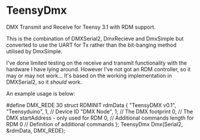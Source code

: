 TeensyDmx
=========

DMX Transmit and Receive for Teensy 3.1 with RDM support.

This is the combination of DMXSerial2, DmxRecieve and DmxSimple but
converted to use the UART for Tx rather than the bit-banging method
utilised by DmxSimple.

I've done limited testing on the receive and transmit functionality
with the hardware I have lying around.  However I've not got an
RDM controller, so it may or may not work...  It's based on the
working implementation in DMXSerial2, so it *should* work.


An example usage is below:

#define DMX_REDE 30
struct RDMINIT rdmData {
  "TeensyDMX v0.1",
  "Teensyduino",
  1,  // Device ID
  "DMX Node",
  1,  // The DMX footprint
  0,  // The DMX startAddress - only used for RDM
  0,  // Additional commands length for RDM
  0   // Definition of additional commands
};
TeensyDmx Dmx(Serial2, &rdmData, DMX_REDE);
